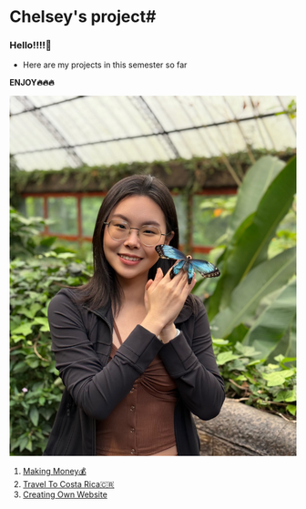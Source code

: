 # Chelsey's project#
### Hello!!!!👋
* Here are my projects in this semester so far

**ENJOY🔥🔥🔥**

![Chelsey is watching u](One-Day-in-Costa-Rica/Photos/Butterfly.jpeg)

1. [Making Money💰](Tutorial)
2. [Travel To Costa Rica🇨🇷](One-Day-in-Costa-Rica)
3. [Creating Own Website](Shanzhai-Web)

